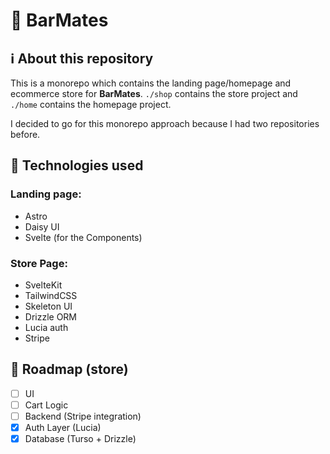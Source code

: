 # 🍫 BarMates

## ℹ️ About this repository

This is a monorepo which contains the landing page/homepage and ecommerce store for **BarMates**. `./shop` contains the store project and `./home` contains the homepage project.

I decided to go for this monorepo approach because I had two repositories before.

## 💼 Technologies used

### Landing page:

- Astro
- Daisy UI
- Svelte (for the Components)

### Store Page:

- SvelteKit
- TailwindCSS
- Skeleton UI
- Drizzle ORM
- Lucia auth
- Stripe

## 📃 Roadmap (store)

- [ ] UI
- [ ] Cart Logic
- [ ] Backend (Stripe integration)
- [x] Auth Layer (Lucia)
- [x] Database (Turso + Drizzle)
